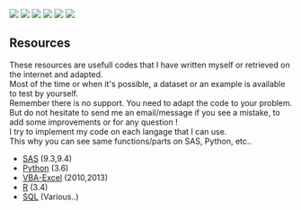 ![](https://img.shields.io/badge/SAS-9.3-B34936.svg) 
![](https://img.shields.io/badge/SAS-9.4-B34936.svg) 
![](https://img.shields.io/badge/VBA-Excel--2010-945DB7.svg) 
![](https://img.shields.io/badge/VBA-Excel--2013-945DB7.svg) 
![](https://img.shields.io/badge/Python-3.6-3572A5.svg) 
![](https://img.shields.io/badge/R-3.4-198CE7.svg)

## Resources

These resources are usefull codes that I have written myself or retrieved on the internet and adapted.      
Most of the time or when it's possible, a dataset or an example is available to test by yourself.  
Remember there is no support. You need to adapt the code to your problem.  
But do not hesitate to send me an email/message if you see a mistake, to add some improvements or for any question !  
I try to implement my code on each langage that I can use.   
This why you can see same functions/parts on SAS, Python, etc..  


 - [SAS](https://github.com/NicoDupont/Resources/tree/master/SAS)  (9.3,9.4)
 - [Python](https://github.com/NicoDupont/Resources/tree/master/Python) (3.6)
 - [VBA-Excel](https://github.com/NicoDupont/Resources/tree/master/VBA-Excel) (2010,2013)
 - [R](https://github.com/NicoDupont/Resources/tree/master/R) (3.4)
 - [SQL](https://github.com/NicoDupont/Resources/tree/master/SQL) (Various..)

